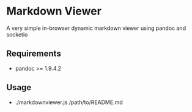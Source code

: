 # Markdown Viewer
A very simple in-browser dynamic markdown viewer using pandoc and socketio

## Requirements
- pandoc >= 1.9.4.2

## Usage
- ./markdownviewer.js /path/to/README.md
